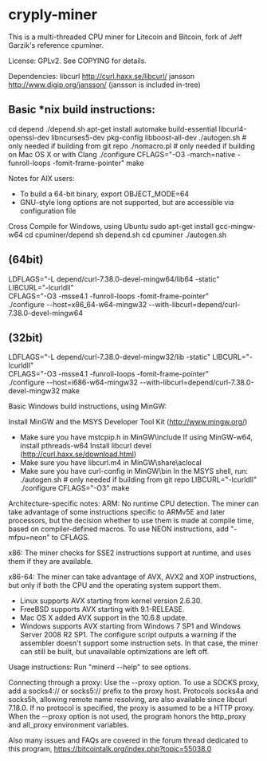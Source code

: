 # cryply-miner

This is a multi-threaded CPU miner for Litecoin and Bitcoin,
fork of Jeff Garzik's reference cpuminer.

License: GPLv2.  See COPYING for details.

Dependencies:
	libcurl			http://curl.haxx.se/libcurl/
	jansson			http://www.digip.org/jansson/
		(jansson is included in-tree)

Basic *nix build instructions:
------------------------------
cd depend
./depend.sh
apt-get install automake build-essential libcurl4-openssl-dev libncurses5-dev pkg-config libboost-all-dev
./autogen.sh	# only needed if building from git repo
./nomacro.pl	# only needed if building on Mac OS X or with Clang
./configure CFLAGS="-O3 -march=native -funroll-loops -fomit-frame-pointer" 
make

Notes for AIX users:
* To build a 64-bit binary, export OBJECT_MODE=64
* GNU-style long options are not supported, but are accessible
  via configuration file

Cross Compile for Windows, using Ubuntu
sudo apt-get install gcc-mingw-w64
cd cpuminer/depend
sh depend.sh
cd cpuminer
./autogen.sh

(64bit)
-------
LDFLAGS="-L depend/curl-7.38.0-devel-mingw64/lib64 -static" LIBCURL="-lcurldll" \
CFLAGS="-O3 -msse4.1 -funroll-loops -fomit-frame-pointer" \
./configure --host=x86_64-w64-mingw32 --with-libcurl=depend/curl-7.38.0-devel-mingw64

(32bit)
------
LDFLAGS="-L depend/curl-7.38.0-devel-mingw32/lib -static" LIBCURL="-lcurldll" \
CFLAGS="-O3 -msse4.1 -funroll-loops -fomit-frame-pointer" \
./configure --host=i686-w64-mingw32 --with-libcurl=depend/curl-7.38.0-devel-mingw32
make

Basic Windows build instructions, using MinGW:

Install MinGW and the MSYS Developer Tool Kit (http://www.mingw.org/)
* Make sure you have mstcpip.h in MinGW\include
If using MinGW-w64, install pthreads-w64
Install libcurl devel (http://curl.haxx.se/download.html)
* Make sure you have libcurl.m4 in MinGW\share\aclocal
* Make sure you have curl-config in MinGW\bin
In the MSYS shell, run:
./autogen.sh	# only needed if building from git repo
LIBCURL="-lcurldll" ./configure CFLAGS="-O3"
make

Architecture-specific notes:
ARM:	No runtime CPU detection. The miner can take advantage
of some instructions specific to ARMv5E and later processors,
but the decision whether to use them is made at compile time,
based on compiler-defined macros.
To use NEON instructions, add "-mfpu=neon" to CFLAGS.

x86:	The miner checks for SSE2 instructions support at runtime,
and uses them if they are available.

x86-64:	The miner can take advantage of AVX, AVX2 and XOP instructions,
but only if both the CPU and the operating system support them.
* Linux supports AVX starting from kernel version 2.6.30.
* FreeBSD supports AVX starting with 9.1-RELEASE.
* Mac OS X added AVX support in the 10.6.8 update.
* Windows supports AVX starting from Windows 7 SP1 and
  Windows Server 2008 R2 SP1.
The configure script outputs a warning if the assembler
doesn't support some instruction sets. In that case, the miner
can still be built, but unavailable optimizations are left off.

Usage instructions:  Run "minerd --help" to see options.

Connecting through a proxy:  Use the --proxy option.
To use a SOCKS proxy, add a socks4:// or socks5:// prefix to the proxy host.
Protocols socks4a and socks5h, allowing remote name resolving, are also
available since libcurl 7.18.0.
If no protocol is specified, the proxy is assumed to be a HTTP proxy.
When the --proxy option is not used, the program honors the http_proxy
and all_proxy environment variables.

Also many issues and FAQs are covered in the forum thread
dedicated to this program,
https://bitcointalk.org/index.php?topic=55038.0
